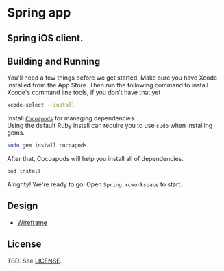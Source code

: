 # Spring app
Spring iOS client.
---

## Building and Running
You'll need a few things before we get started. 
Make sure you have Xcode installed from the App Store. 
Then run the following command to install Xcode's command line tools, if you don't have that yet
```sh
xcode-select --install
```

Install [`Cocoapods`](https://cocoapods.org) for managing dependencies.  
Using the default Ruby install can require you to use `sudo` when installing gems.
```sh
sudo gem install cocoapods
```

After that, Cocoapods will help you install all of dependencies.
```sh
pod install
```

Alrighty! We're ready to go! Open `Spring.xcworkspace` to start.

## Design
- [Wireframe](https://www.figma.com/file/iMYfd6FWGNVF9i65hbxyV4/SDN_synergy_wires?node-id=1%3A2)

## License
TBD. See [LICENSE](https://github.com/bitmark-inc/fbm-apps/blob/master/LICENSE).